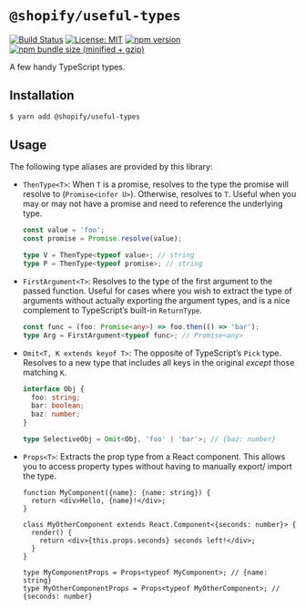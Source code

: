 # `@shopify/useful-types`

[![Build Status](https://travis-ci.org/Shopify/quilt.svg?branch=master)](https://travis-ci.org/Shopify/quilt)
[![License: MIT](https://img.shields.io/badge/License-MIT-green.svg)](LICENSE.md) [![npm version](https://badge.fury.io/js/%40shopify%2Fuseful-types.svg)](https://badge.fury.io/js/%40shopify%2Fuseful-types.svg) [![npm bundle size (minified + gzip)](https://img.shields.io/bundlephobia/minzip/@shopify/useful-types.svg)](https://img.shields.io/bundlephobia/minzip/@shopify/useful-types.svg)

A few handy TypeScript types.

## Installation

```bash
$ yarn add @shopify/useful-types
```

## Usage

The following type aliases are provided by this library:

- `ThenType<T>`: When `T` is a promise, resolves to the type the promise will resolve to (`Promise<infer U>`). Otherwise, resolves to `T`. Useful when you may or may not have a promise and need to reference the underlying type.

  ```ts
  const value = 'foo';
  const promise = Promise.resolve(value);

  type V = ThenType<typeof value>; // string
  type P = ThenType<typeof promise>; // string
  ```

- `FirstArgument<T>`: Resolves to the type of the first argument to the passed function. Useful for cases where you wish to extract the type of arguments without actually exporting the argument types, and is a nice complement to TypeScript’s built-in `ReturnType`.

  ```ts
  const func = (foo: Promise<any>) => foo.then(() => 'bar');
  type Arg = FirstArgument<typeof func>; // Promise<any>
  ```

- `Omit<T, K extends keyof T>`: The opposite of TypeScript’s `Pick` type. Resolves to a new type that includes all keys in the original _except_ those matching `K`.

  ```ts
  interface Obj {
    foo: string;
    bar: boolean;
    baz: number;
  }

  type SelectiveObj = Omit<Obj, 'foo' | 'bar'>; // {baz: number}
  ```

- `Props<T>`: Extracts the prop type from a React component. This allows you to access property types without having to manually export/ import the type.

  ```tsx
  function MyComponent({name}: {name: string}) {
    return <div>Hello, {name}!</div>;
  }

  class MyOtherComponent extends React.Component<{seconds: number}> {
    render() {
      return <div>{this.props.seconds} seconds left!</div>;
    }
  }

  type MyComponentProps = Props<typeof MyComponent>; // {name: string}
  type MyOtherComponentProps = Props<typeof MyOtherComponent>; // {seconds: number}
  ```
